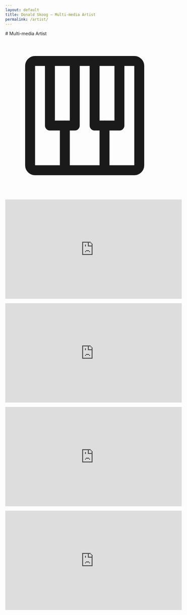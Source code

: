 ```yaml
---
layout: default
title: Donald Skoog – Multi-media Artist
permalink: /artist/
---
```


<section markdown=1>
# Multi-media Artist
  <div>
    <svg xmlns="http://www.w3.org/2000/svg" viewBox="0 0 256 256"><rect width="256" height="256" fill="none"/><rect x="40" y="40" width="176" height="176" rx="8" fill="none" stroke="currentColor" stroke-linecap="round" stroke-linejoin="round" stroke-width="16"/><line x1="96" y1="216" x2="96" y2="144" fill="none" stroke="currentColor" stroke-linecap="round" stroke-linejoin="round" stroke-width="16"/><line x1="160" y1="216" x2="160" y2="144" fill="none" stroke="currentColor" stroke-linecap="round" stroke-linejoin="round" stroke-width="16"/><polyline points="184 40 184 144 144 144 144 40" fill="none" stroke="currentColor" stroke-linecap="round" stroke-linejoin="round" stroke-width="16"/><polyline points="112 40 112 144 72 144 72 40" fill="none" stroke="currentColor" stroke-linecap="round" stroke-linejoin="round" stroke-width="16"/></svg>
    <div>
      <p>
      <iframe width="560" height="315" src="https://www.youtube.com/embed/kJgHaJ_yO44?si=VEKch-DgvODf9mUj" title="YouTube video player" frameborder="0" allow="accelerometer; autoplay; clipboard-write; encrypted-media; gyroscope; picture-in-picture; web-share" referrerpolicy="strict-origin-when-cross-origin" allowfullscreen></iframe>
      </p>
      <p> <iframe width="560" height="315" src="https://www.youtube.com/embed/3ksybpsYiqo?si=SYkzlz4OT4CwFWyR" title="YouTube video player" frameborder="0" allow="accelerometer; autoplay; clipboard-write; encrypted-media; gyroscope; picture-in-picture; web-share" referrerpolicy="strict-origin-when-cross-origin" allowfullscreen></iframe> 	</p>
      <p>
      <iframe width="560" height="315" src="https://www.youtube.com/embed/_Z2HbkHxa5Y?si=dn1DQNPYvy1IV9wF" title="YouTube video player" frameborder="0" allow="accelerometer; autoplay; clipboard-write; encrypted-media; gyroscope; picture-in-picture; web-share" referrerpolicy="strict-origin-when-cross-origin" allowfullscreen></iframe></p>
      <p>
      <iframe width="560" height="315" src="https://www.youtube.com/embed/3DX5xhRzNEQ?si=ZYPrE4xDirjqLyhs" title="YouTube video player" frameborder="0" allow="accelerometer; autoplay; clipboard-write; encrypted-media; gyroscope; picture-in-picture; web-share" referrerpolicy="strict-origin-when-cross-origin" allowfullscreen></iframe>
      </p>
    </div>
  </div>
</section>
